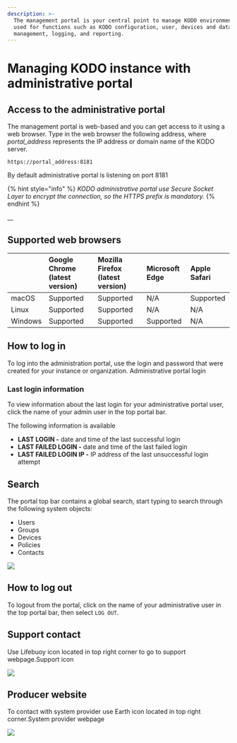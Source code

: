 ```yaml
---
description: >-
  The management portal is your central point to manage KODO environment. It's
  used for functions such as KODO configuration, user, devices and data
  management, logging, and reporting.
---
```


# Managing KODO instance with administrative portal

## Access to the administrative portal <a id="access-to-the-administrative-portal"></a>

The management portal is web-based and you can get access to it using a web browser. Type in the web browser the following address, where _portal\_address_ represents the IP address or domain name of the KODO server.

```text
https://portal_address:8181
```

By default administrative portal is listening on port 8181

{% hint style="info" %}
_KODO administrative portal use Secure Socket Layer to encrypt the connection, so the HTTPS prefix is mandatory._
{% endhint %}

\_\_

## Supported web browsers <a id="supported-web-browsers"></a>

| ​ | **Google Chrome \(latest version\)** | **Mozilla Firefox \(latest version\)** | **Microsoft Edge** | **Apple Safari** |
| :--- | :--- | :--- | :--- | :--- |
| macOS | Supported | Supported | N/A | Supported |
| Linux | Supported | Supported | N/A | N/A |
| Windows | Supported | Supported | Supported | N/A |

## How to log in <a id="how-to-log-in"></a>

To log into the administration portal, use the login and password that were created for your instance or organization. Administrative portal login

### Last login information <a id="last-login-information"></a>

To view information about the last login for your administrative portal user, click the name of your admin user in the top portal bar.

The following information is available

* **LAST LOGIN -** date and time of the last successful login
* **LAST FAILED LOGIN -** date and time of the last failed login
* **LAST FAILED LOGIN IP -** IP address of the last unsuccessful login attempt

## Search <a id="search"></a>

The portal top bar contains a global search, start typing to search through the following system objects:

* Users
* Groups
* Devices
* Policies
* Contacts

![](https://blobscdn.gitbook.com/v0/b/gitbook-28427.appspot.com/o/assets%2F-LD_wiez_0EVVIJJEUSK%2F-LDaUAO5yEymn2WoUL2h%2F-LDabKFCGE90nwcgN30b%2Fsearch_s.png?alt=media&token=ec6267fa-6291-4970-b520-dc7b594c956d)

## How to log out <a id="how-to-log-out"></a>

To logout from the portal, click on the name of your administrative user in the top portal bar, then select `LOG OUT`.

## Support contact <a id="support-contact"></a>

Use Lifebuoy icon located in top right corner to go to support webpage.Support icon

![](https://blobscdn.gitbook.com/v0/b/gitbook-28427.appspot.com/o/assets%2F-LD_wiez_0EVVIJJEUSK%2F-LG-XRMN6s8tkDp9wjV7%2F-LGTzWaaUP-5zzT0fEu3%2Ftopbar_s.upport.png?alt=media&token=d61b125d-093b-47be-8957-6e124fc4e18f)

## Producer website <a id="producer-website"></a>

To contact with system provider use Earth icon located in top right corner.System provider webpage

![](https://blobscdn.gitbook.com/v0/b/gitbook-28427.appspot.com/o/assets%2F-LD_wiez_0EVVIJJEUSK%2F-LG-XRMN6s8tkDp9wjV7%2F-LGU--K28T1YqrZrkpwi%2Ftopbar_web.png?alt=media&token=86f435c3-31bc-4bbc-860a-a0a4c15ea94a)


